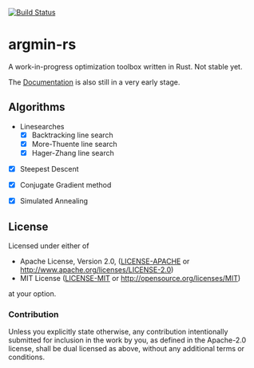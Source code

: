 [![Build Status](https://travis-ci.org/stefan-k/argmin-rs.svg?branch=master)](https://travis-ci.org/stefan-k/argmin-rs)

# argmin-rs

A work-in-progress optimization toolbox written in Rust. Not stable yet.

The [Documentation](https://stefan-k.github.io/argmin-rs/argmin/) is also still in a very early stage.


## Algorithms

- Linesearches
  - [X] Backtracking line search
  - [X] More-Thuente line search
  - [X] Hager-Zhang line search
- [X] Steepest Descent
- [X] Conjugate Gradient method
- [X] Simulated Annealing


## License

Licensed under either of

  * Apache License, Version 2.0, ([LICENSE-APACHE](LICENSE-APACHE) or http://www.apache.org/licenses/LICENSE-2.0)
  * MIT License ([LICENSE-MIT](LICENSE-MIT) or http://opensource.org/licenses/MIT)

at your option.

### Contribution

Unless you explicitly state otherwise, any contribution intentionally submitted for inclusion in the work by you, as defined in the Apache-2.0 license, shall be dual licensed as above, without any additional terms or conditions.
